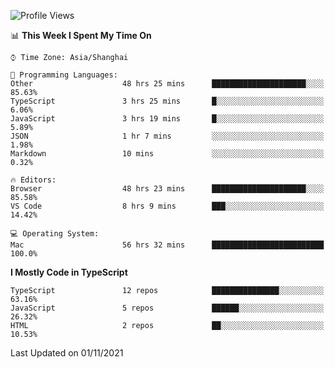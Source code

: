 <!--START_SECTION:waka-->
![Profile Views](http://img.shields.io/badge/Profile%20Views-0-blue)

📊 **This Week I Spent My Time On** 

```text
⌚︎ Time Zone: Asia/Shanghai

💬 Programming Languages: 
Other                    48 hrs 25 mins      █████████████████████░░░░   85.63% 
TypeScript               3 hrs 25 mins       █░░░░░░░░░░░░░░░░░░░░░░░░   6.06% 
JavaScript               3 hrs 19 mins       █░░░░░░░░░░░░░░░░░░░░░░░░   5.89% 
JSON                     1 hr 7 mins         ░░░░░░░░░░░░░░░░░░░░░░░░░   1.98% 
Markdown                 10 mins             ░░░░░░░░░░░░░░░░░░░░░░░░░   0.32%

🔥 Editors: 
Browser                  48 hrs 23 mins      █████████████████████░░░░   85.58% 
VS Code                  8 hrs 9 mins        ███░░░░░░░░░░░░░░░░░░░░░░   14.42%

💻 Operating System: 
Mac                      56 hrs 32 mins      █████████████████████████   100.0%

```

**I Mostly Code in TypeScript** 

```text
TypeScript               12 repos            ███████████████░░░░░░░░░░   63.16% 
JavaScript               5 repos             ██████░░░░░░░░░░░░░░░░░░░   26.32% 
HTML                     2 repos             ██░░░░░░░░░░░░░░░░░░░░░░░   10.53%

```



 Last Updated on 01/11/2021
<!--END_SECTION:waka-->
